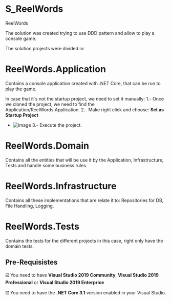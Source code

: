 # S_ReelWords
ReelWords

The solution was created trying to use DDD pattern and allow to play a console game.

The solution projects were divided in:

# ReelWords.Application
Contains a console application created with .NET Core, that can be run to play the game.

In case that it´s not the startup project, we need to set it manually:
1.- Once we cloned the project, we need to find the Application/ReelWords.Application.
2.- Make right click and choose: **Set as Startup Project**
  - ![image](https://user-images.githubusercontent.com/5640678/230117955-ccf6e72e-7edf-4b6c-b925-2056e30ff91d.png)
3.- Execute the project.

# ReelWords.Domain
Contains all the entities that will be use it by the Application, Infrastructure, Tests and handle some business rules.

# ReelWords.Infrastructure
Contains all these implementations that are relate it to: Repositories for DB, File Handling, Logging.

# ReelWords.Tests
Contains the tests for the different projects in this case, right only have the domain tests.

## Pre-Requisistes
:ballot_box_with_check: You need to have **Visual Studio 2019 Community**, **Visual Studio 2019 Professional** or **Visual Studio 2019 Enterprice**

:ballot_box_with_check: You need to have the **.NET Core 3.1** version enabled in your Visual Studio.

